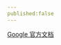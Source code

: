 ```yaml
---
published:false
---
```


[Google 官方文档](https://developer.android.com/studio/build/optimize-your-build)


